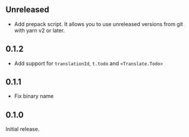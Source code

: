 ## Unreleased

- Add prepack script. It allows you to use unreleased versions from git with yarn v2 or later.

## 0.1.2

- Add support for `translationId`, `t.todo` and `<Translate.Todo>`

## 0.1.1

- Fix binary name

## 0.1.0

Initial release.
